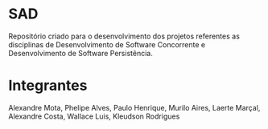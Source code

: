 SAD
===

Repositório criado para o desenvolvimento dos projetos referentes as disciplinas de Desenvolvimento de Software Concorrente e Desenvolvimento de Software Persistência.

Integrantes
===

Alexandre Mota, 
Phelipe Alves, 
Paulo Henrique, 
Murilo Aires, 
Laerte Marçal, 
Alexandre Costa, 
Wallace Luis, 
Kleudson Rodrigues
